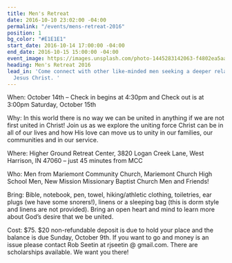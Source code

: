 ```yaml
---
title: Men's Retreat
date: 2016-10-10 23:02:00 -04:00
permalink: "/events/mens-retreat-2016"
position: 1
bg_color: "#E1E1E1"
start_date: 2016-10-14 17:00:00 -04:00
end_date: 2016-10-15 15:00:00 -04:00
event_image: https://images.unsplash.com/photo-1445283142063-f4802ea5aac3?ixlib=rb-0.3.5&q=80&fm=jpg&crop=entropy&cs=tinysrgb&s=087bc1aa44894b1a724689a9cb69d856
heading: Men's Retreat 2016
lead_in: 'Come connect with other like-minded men seeking a deeper relationship with
  Jesus Christ. '
---
```


When: October 14th – Check in begins at 4:30pm and Check out is at 3:00pm Saturday, October 15th

Why: In this world there is no way we can be united in anything if we are not first united in Christ! Join us as we explore the uniting force Christ can be in all of our lives and how His love can move us to unity in our families, our communities and in our service.

Where: Higher Ground Retreat Center, 3820 Logan Creek Lane, West Harrison, IN 47060 – just 45 minutes from MCC

Who: Men from Mariemont Community Church, Mariemont Church High School Men, New Mission Missionary Baptist Church Men and Friends!

Bring: Bible, notebook, pen, towel, hiking/athletic clothing, toiletries, ear plugs (we have some snorers!), linens or a sleeping bag (this is dorm style and linens are not provided). Bring an open heart and mind to learn more about God’s desire that we be united.

Cost: $75. $20 non-refundable deposit is due to hold your place and the balance is due Sunday, October 9th. If you want to go and money is an issue please contact Rob Seetin at rjseetin @ gmail.com. There are scholarships available. We want you there!